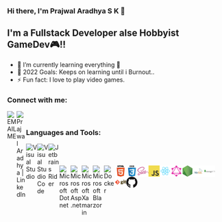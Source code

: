 ### Hi there, I'm Prajwal Aradhya S K 👋 

## I'm a Fullstack Developer alse Hobbyist GameDev🎮!!

- 🌱 I’m currently learning everything 🤣
- 🥅 2022 Goals: Keeps on learning until i Burnout..
- ⚡ Fun fact: I love to play video games.

### Connect with me:
<a href="mailto:manuaradhya07@gmail.com"><img align="left" width="22px" src="https://cdn.imgbin.com/16/1/20/imgbin-gmail-email-icon-logo-gmail-logo-gmail-logo-KkEdJfsY4cwA1xRPRhmSB1GwC.jpg" alt="EMAIL ME"/></a>
<a href="https://www.linkedin.com/in/prajwal-aradhya/"><img align="left" alt="Prajwal Aradhya | LinkedIn" width="22px" src="https://cdn.jsdelivr.net/npm/simple-icons@v3/icons/linkedin.svg" /></a>

<br />

### Languages and Tools:

<img align="left" alt="Visual Studio" width="26px" src="https://upload.wikimedia.org/wikipedia/commons/thumb/5/59/Visual_Studio_Icon_2019.svg/2060px-Visual_Studio_Icon_2019.svg.png" />
<img align="left" alt="Visual Studio Code" width="26px" src="https://upload.wikimedia.org/wikipedia/commons/thumb/9/9a/Visual_Studio_Code_1.35_icon.svg/512px-Visual_Studio_Code_1.35_icon.svg.png" />
<img align="left" alt="Jetbrains Rider" width="26px" src="https://resources.jetbrains.com/storage/products/rider/img/meta/rider_logo_300x300.png" />
<br/>
<br/>
<br/>
<img align="left" alt="Microsoft Dotnet" width="26px" src="https://upload.wikimedia.org/wikipedia/commons/thumb/a/a3/.NET_Logo.svg/1024px-.NET_Logo.svg.png" />
<img align="left" alt="Microsoft Asp.net" width="26px" src="https://sathyatech.com/wp-content/uploads/2020/11/aspnet.png" />
<img align="left" alt="Microsoft Xamarin" width="26px" src="https://cdn.freebiesupply.com/logos/large/2x/xamarin-logo-png-transparent.png" />
<img align="left" alt="Microsoft Blazor" width="26px" src="https://www.pngitem.com/pimgs/m/462-4623623_blazor-icon-blazor-logo-svg-hd-png-download.png" />
<img align="left" alt="Docker" width="26px" src="https://www.docker.com/sites/default/files/d8/2019-07/Moby-logo.png" />
<img align="left" alt="HTML5" width="26px" src="https://raw.githubusercontent.com/github/explore/80688e429a7d4ef2fca1e82350fe8e3517d3494d/topics/html/html.png" />
<img align="left" alt="CSS3" width="26px" src="https://raw.githubusercontent.com/github/explore/80688e429a7d4ef2fca1e82350fe8e3517d3494d/topics/css/css.png" />
<img align="left" alt="Sass" width="26px" src="https://raw.githubusercontent.com/github/explore/80688e429a7d4ef2fca1e82350fe8e3517d3494d/topics/sass/sass.png" />
<img align="left" alt="JavaScript" width="26px" src="https://raw.githubusercontent.com/github/explore/80688e429a7d4ef2fca1e82350fe8e3517d3494d/topics/javascript/javascript.png" />
<img align="left" alt="React" width="26px" src="https://raw.githubusercontent.com/github/explore/80688e429a7d4ef2fca1e82350fe8e3517d3494d/topics/react/react.png" />
<img align="left" alt="GraphQL" width="26px" src="https://raw.githubusercontent.com/github/explore/80688e429a7d4ef2fca1e82350fe8e3517d3494d/topics/graphql/graphql.png" />
<img align="left" alt="Node.js" width="26px" src="https://raw.githubusercontent.com/github/explore/80688e429a7d4ef2fca1e82350fe8e3517d3494d/topics/nodejs/nodejs.png" />
<img align="left" alt="MySQL" width="26px" src="https://raw.githubusercontent.com/github/explore/80688e429a7d4ef2fca1e82350fe8e3517d3494d/topics/mysql/mysql.png" />
<img align="left" alt="MongoDB" width="26px" src="https://raw.githubusercontent.com/github/explore/80688e429a7d4ef2fca1e82350fe8e3517d3494d/topics/mongodb/mongodb.png" />
<img align="left" alt="Git" width="26px" src="https://raw.githubusercontent.com/github/explore/80688e429a7d4ef2fca1e82350fe8e3517d3494d/topics/git/git.png" />
<img align="left" alt="GitHub" width="26px" src="https://raw.githubusercontent.com/github/explore/78df643247d429f6cc873026c0622819ad797942/topics/github/github.png" />
